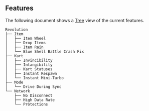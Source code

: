 ## Features
The following document shows a [Tree](https://tree.nathanfriend.io/?s=(%27opt7s!(%27fancy!true~fullPath0~trailingSlash0~rootDot0)~8(%278%27Revolut7.3AWheel*Drop%203sARain*Blue6hell%20Battle%20Crash%20Fix.Kart*Invinc4Intang4Kart6tatuses2Respawn2Mini-Turbo.Mode*Drive5uring6ync.Network*No5isconnect*High5ata%20Rate*Protect7s%27)~vers7!%271%27)*.9.%5Cn90!false2*Instant%203Item4ibility*5%20D6%20S7ion8source!9%20%20A*3%20%01A987654320.*) view of the current features.
```
Revolution
├── Item
│   ├── Item Wheel
│   ├── Drop Items
│   ├── Item Rain
│   └── Blue Shell Battle Crash Fix
├── Kart
│   ├── Invincibility
│   ├── Intangibility
│   ├── Kart Statuses
│   ├── Instant Respawn
│   └── Instant Mini-Turbo
├── Mode
│   └── Drive During Sync
└── Network
    ├── No Disconnect
    ├── High Data Rate
    └── Protections
```